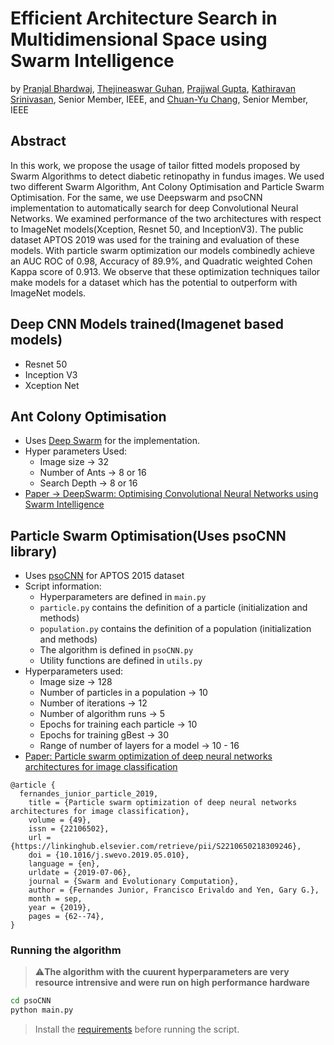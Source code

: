# Efficient Architecture Search in Multidimensional Space using Swarm Intelligence
by [Pranjal Bhardwaj](https://www.linkedin.com/in/pranjal-bhardwaj-a85263188/), [Thejineaswar Guhan](https://www.linkedin.com/in/gthejin/), [Prajjwal Gupta](https://www.linkedin.com/in/prajjwal-gupta-9bb9381a5/), [Kathiravan Srinivasan](https://scholar.google.com/citations?user=pY3jLUkAAAAJ&hl=en), Senior Member, IEEE, and [Chuan-Yu Chang](https://scholar.google.com/citations?user=4iL0d3kAAAAJ&hl=en), Senior Member, IEEE

## Abstract
In this work, we propose the usage of tailor fitted models proposed by Swarm Algorithms to detect diabetic retinopathy in fundus images. We used two different Swarm Algorithm, Ant Colony Optimisation and Particle Swarm Optimisation. For the same, we use Deepswarm and psoCNN implementation to automatically search for deep Convolutional Neural Networks. We examined performance of the two architectures with respect to ImageNet models(Xception, Resnet 50, and InceptionV3). The public dataset APTOS 2019 was used for the training and evaluation of these models. With particle swarm optimization our models combinedly achieve an AUC ROC of 0.98, Accuracy of 89.9%, and Quadratic weighted Cohen Kappa score of 0.913. We observe that these optimization techniques tailor make models for a dataset which has the potential to outperform with ImageNet models.


## Deep CNN Models trained(Imagenet based models)

  - Resnet 50
  - Inception V3
  - Xception Net

## Ant Colony Optimisation
- Uses [Deep Swarm](https://github.com/Pattio/DeepSwarm) for the implementation.
- Hyper parameters Used:
  - Image size -> 32
  - Number of Ants -> 8 or 16
  - Search Depth -> 8 or 16
- [Paper -> DeepSwarm: Optimising Convolutional Neural Networks using Swarm Intelligence](https://arxiv.org/abs/1905.07350)

## Particle Swarm Optimisation(Uses psoCNN library)

- Uses [psoCNN](https://github.com/feferna/psoCNN) for APTOS 2015 dataset
- Script information:
  - Hyperparameters are defined in `main.py`
  - `particle.py` contains the definition of a particle (initialization and methods)
  - `population.py` contains the definition of a population (initialization and methods)
  - The algorithm is defined in `psoCNN.py`
  - Utility functions are defined in `utils.py`
- Hyperparameters used:
  - Image size -> 128
  - Number of particles in a population -> 10
  - Number of iterations -> 12
  - Number of algorithm runs -> 5
  - Epochs for training each particle -> 10
  - Epochs for training gBest -> 30
  - Range of number of layers for a model -> 10 - 16
- [Paper: Particle swarm optimization of deep neural networks architectures for image classification](https://www.sciencedirect.com/science/article/abs/pii/S2210650218309246?via%3Dihub)

```
@article {
  fernandes_junior_particle_2019,
	title = {Particle swarm optimization of deep neural networks architectures for image classification},
	volume = {49},
	issn = {22106502},
	url = {https://linkinghub.elsevier.com/retrieve/pii/S2210650218309246},
	doi = {10.1016/j.swevo.2019.05.010},
	language = {en},
	urldate = {2019-07-06},
	journal = {Swarm and Evolutionary Computation},
	author = {Fernandes Junior, Francisco Erivaldo and Yen, Gary G.},
	month = sep,
	year = {2019},
	pages = {62--74},
}
```

### Running the algorithm

> ⚠️**The algorithm with the cuurent hyperparameters are very resource intrensive and were run on high performance hardware**

```bash
cd psoCNN
python main.py
```

> Install the [requirements](./requirements/tensorflow_requirements.txt) before running the script.

